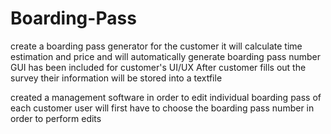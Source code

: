 # Boarding-Pass
create a boarding pass generator for the customer
it will calculate time estimation and price and will automatically generate boarding pass number
GUI has been included for customer's UI/UX
After customer fills out the survey their information will be stored into a textfile 


created a management software in order to edit individual boarding pass of each customer 
user will first have to choose the boarding pass number in order to perform edits
